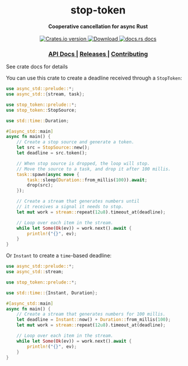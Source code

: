 <h1 align="center">stop-token</h1>
<div align="center">
  <strong>
    Cooperative cancellation for async Rust
  </strong>
</div>

<br />

<div align="center">
  <!-- Crates version -->
  <a href="https://crates.io/crates/stop-token">
    <img src="https://img.shields.io/crates/v/stop-token.svg?style=flat-square"
    alt="Crates.io version" />
  </a>
  <!-- Downloads -->
  <a href="https://crates.io/crates/stop-token">
    <img src="https://img.shields.io/crates/d/stop-token.svg?style=flat-square"
      alt="Download" />
  </a>
  <!-- docs.rs docs -->
  <a href="https://docs.rs/stop-token">
    <img src="https://img.shields.io/badge/docs-latest-blue.svg?style=flat-square"
      alt="docs.rs docs" />
  </a>
</div>

<div align="center">
  <h3>
    <a href="https://docs.rs/stop-token">
      API Docs
    </a>
    <span> | </span>
    <a href="https://github.com/async-rs/stop-token/releases">
      Releases
    </a>
    <span> | </span>
    <a href="https://github.com/async-rs/stop-token/blob/master.github/CONTRIBUTING.md">
      Contributing
    </a>
  </h3>
</div>

See crate docs for details

You can use this crate to create a deadline received through a `StopToken`:

```rust
use async_std::prelude::*;
use async_std::{stream, task};

use stop_token::prelude::*;
use stop_token::StopSource;

use std::time::Duration;

#[async_std::main]
async fn main() {
    // Create a stop source and generate a token.
    let src = StopSource::new();
    let deadline = src.token();

    // When stop source is dropped, the loop will stop.
    // Move the source to a task, and drop it after 100 millis.
    task::spawn(async move {
        task::sleep(Duration::from_millis(100)).await;
        drop(src);
    });

    // Create a stream that generates numbers until
    // it receives a signal it needs to stop.
    let mut work = stream::repeat(12u8).timeout_at(deadline);

    // Loop over each item in the stream.
    while let Some(Ok(ev)) = work.next().await {
        println!("{}", ev);
    }
}
```

Or `Instant` to create a `time`-based deadline:

```rust
use async_std::prelude::*;
use async_std::stream;

use stop_token::prelude::*;

use std::time::{Instant, Duration};

#[async_std::main]
async fn main() {
    // Create a stream that generates numbers for 100 millis.
    let deadline = Instant::now() + Duration::from_millis(100);
    let mut work = stream::repeat(12u8).timeout_at(deadline);

    // Loop over each item in the stream.
    while let Some(Ok(ev)) = work.next().await {
        println!("{}", ev);
    }
}
```
